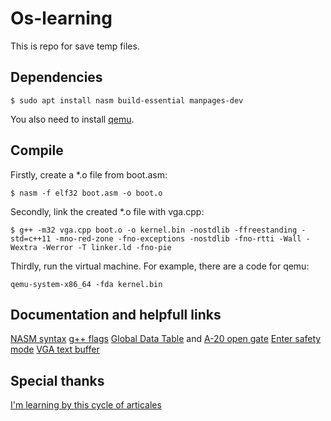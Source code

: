 # Os-learning
This is repo for save temp files. 

## Dependencies
```
$ sudo apt install nasm build-essential manpages-dev
```
You also need to install [qemu](https://github.com/qemu/qemu).
## Compile
Firstly, create a *.o file from boot.asm:
```
$ nasm -f elf32 boot.asm -o boot.o
```
Secondly, link the created *.o file with vga.cpp:
```
$ g++ -m32 vga.cpp boot.o -o kernel.bin -nostdlib -ffreestanding -std=c++11 -mno-red-zone -fno-exceptions -nostdlib -fno-rtti -Wall -Wextra -Werror -T linker.ld -fno-pie
```

Thirdly, run the virtual machine. For example, there are a code for qemu:
 ```
 qemu-system-x86_64 -fda kernel.bin
```
## Documentation and helpfull links

[NASM syntax](https://www.nasm.us/doc/)
[g++ flags](https://linux.die.net/man/1/g++)
[Global Data Table](https://wiki.osdev.org/GDT)  and [A-20 open gate](https://wiki.osdev.org/A20_Line)
[Enter safety mode](https://stackoverflow.com/questions/28645439/how-do-i-enter-32-bit-protected-mode-in-nasm-assembly)
[VGA text buffer](https://en.wikipedia.org/wiki/VGA_text_mode)

## Special thanks

[I'm learning by this cycle of articales](http://3zanders.co.uk/2017/10/16/writing-a-bootloader2/) 

